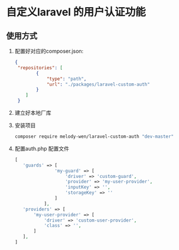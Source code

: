 # 自定义laravel 的用户认证功能

## 使用方式
1. 配置好对应的composer.json:
    ```json
    {
     "repositories": [
            {
                "type": "path",
                "url": "./packages/laravel-custom-auth"
            }
        ]
     }
    ```
2. 建立好本地厂库
3. 安装项目
    ```sh
    composer require melody-wen/laravel-custom-auth "dev-master"
    ```
 
4. 配置auth.php 配置文件
    ```PHP
    [
       'guards' => [
                   'my-guard' => [
                       'driver' => 'custom-guard',
                       'provider' => 'my-user-provider',
                       'inputKey' => '',
                       'storageKey' => ''
                   ]
               ],
       'providers' => [
           'my-user-provider' => [
               'driver' => 'custom-user-provider',
               'class' => '',
           ]
       ],
    ]
     
    ```